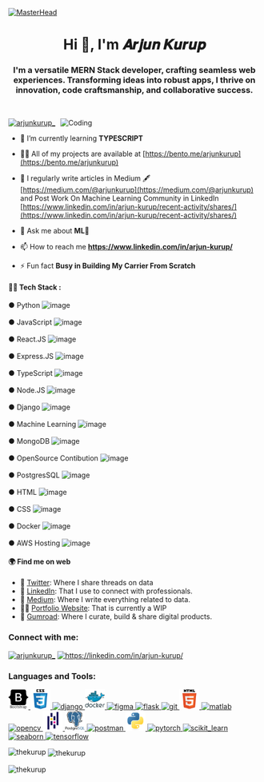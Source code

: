 [![MasterHead](https://blog.magmalabs.io/wp-content/uploads/2022/10/00-Gif-Processing-a-list-of-files-in-node.gif)](https://rishavchanda.io)
<h1 align="center">Hi 👋, I'm 𝑨𝒓𝒋𝒖𝒏 𝑲𝒖𝒓𝒖𝒑</h1>
<h3 align="center">I'm a versatile MERN Stack developer, crafting seamless web experiences. Transforming ideas into robust apps, I thrive on innovation, code craftsmanship, and collaborative success.</h3>
<p class="big">
<br>
</p>
<img align="right" alt="Coding" width="400" src="https://miro.medium.com/v2/resize:fit:828/0*FGD6BUzzZs1VJLuY.gif">


<p align="left"> <a href="https://twitter.com/arjunkurup_" target="blank"><img src="https://img.shields.io/twitter/follow/arjunkurup_?logo=twitter&style=for-the-badge" alt="arjunkurup_" /></a> </p>

- 🌱 I’m currently learning **TYPESCRIPT**

- 👨‍💻 All of my projects are available at [https://bento.me/arjunkurup](https://bento.me/arjunkurup)

- 📝 I regularly write articles in Medium 🖋 [https://medium.com/@arjunkurup](https://medium.com/@arjunkurup) 
  <br> and Post Work On Machine Learning Community in LinkedIn [https://www.linkedin.com/in/arjun-kurup/recent-activity/shares/](https://www.linkedin.com/in/arjun-kurup/recent-activity/shares/)

- 💬 Ask me about **ML🧠**

- 📫 How to reach me **https://www.linkedin.com/in/arjun-kurup/**

- ⚡ Fun fact **Busy in Building My Carrier From Scratch**


#### 👩‍💻 Tech Stack : 
 ● Python  ![image](https://github.com/thekurup/thekurup/assets/91071122/033245a7-a4cb-414a-8af5-94748e6150f6)<br>
 <br> ● JavaScript  ![image](https://github.com/thekurup/thekurup/assets/91071122/e55f7d7e-c8e1-4e11-be62-b68e39dfe3c4)<br>
 <br> ● React.JS  ![image](https://github.com/thekurup/thekurup/assets/91071122/050e0d66-5485-4e60-a5c6-ec741b341bbe)<br>
 <br> ● Express.JS  ![image](https://github.com/thekurup/thekurup/assets/91071122/2844b7b4-8132-4d00-a889-a0cdd082f37d)<br>
 <br> ● TypeScript  ![image](https://github.com/thekurup/thekurup/assets/91071122/226290cc-163f-406c-b917-534db5db73cc)<br>
 <br> ● Node.JS  ![image](https://github.com/thekurup/thekurup/assets/91071122/31fe4f99-a816-4f56-9235-a394e537bc44)<br>
 <br> ● Django  ![image](https://github.com/thekurup/thekurup/assets/91071122/09da9341-093d-46b0-ab0d-e2d8becc6487)<br>
 <br> ● Machine Learning  ![image](https://github.com/thekurup/thekurup/assets/91071122/830675b8-9c62-41e5-9159-a620a1b9cf47)<br>
 <br> ● MongoDB  ![image](https://github.com/thekurup/thekurup/assets/91071122/67a0648c-4d3f-4c37-b5ba-b8c1a45caefb)<br>
 <br> ● OpenSource Contibution  ![image](https://github.com/thekurup/thekurup/assets/91071122/1798b5fb-9081-4fd3-b072-94fb9327f226)<br>
<br> ● PostgresSQL  ![image](https://github.com/thekurup/thekurup/assets/91071122/e1e13d66-d0df-45ca-8833-f4f4fa0d218f)<br>
<br> ● HTML  ![image](https://github.com/thekurup/thekurup/assets/91071122/2387339c-1f30-4473-ac7e-d23dbd55e349)<br>
<br> ● CSS  ![image](https://github.com/thekurup/thekurup/assets/91071122/ee4e0597-a3b9-46ab-87be-953570a6f907)<br>
<br> ● Docker  ![image](https://github.com/thekurup/thekurup/assets/91071122/0a8074d7-bbac-4246-95d6-e7a9955ab842)<br>
<Br> ● AWS Hosting  ![image](https://github.com/thekurup/thekurup/assets/91071122/fd8cf33d-53fd-43ed-bbff-90fa6816c6ca)<br>

#### 🌍 Find me on web
- 🐤 [Twitter](https://twitter.com/arjunkurup_): Where I share threads on data 
- 💼 [LinkedIn](https://www.linkedin.com/in/arjun-kurup/): That I use to connect with professionals.
- 📝 [Medium](https://medium.com/@arjunkurup): Where I write everything related to data.
- 👩‍💻 [Portfolio Website](https://shreyapurohit.now.sh): That is currently a WIP
- 🚀 [Gumroad](https://shry.gumroad.com/): Where I curate, build & share digital products.



<h3 align="left">Connect with me:</h3>
<p align="left">
<a href="https://twitter.com/arjunkurup_" target="blank"><img align="center" src="https://raw.githubusercontent.com/rahuldkjain/github-profile-readme-generator/master/src/images/icons/Social/twitter.svg" alt="arjunkurup_" height="30" width="40" /></a>
<a href="https://linkedin.com/in/arjun-kurup/" target="blank"><img align="center" src="https://raw.githubusercontent.com/rahuldkjain/github-profile-readme-generator/master/src/images/icons/Social/linked-in-alt.svg" alt="https://linkedin.com/in/arjun-kurup/" height="30" width="40" /></a>
</p>

<h3 align="left">Languages and Tools:</h3>
<p align="left"> <a href="https://getbootstrap.com" target="_blank" rel="noreferrer"> <img src="https://raw.githubusercontent.com/devicons/devicon/master/icons/bootstrap/bootstrap-plain-wordmark.svg" alt="bootstrap" width="40" height="40"/> </a> <a href="https://www.w3schools.com/css/" target="_blank" rel="noreferrer"> <img src="https://raw.githubusercontent.com/devicons/devicon/master/icons/css3/css3-original-wordmark.svg" alt="css3" width="40" height="40"/> </a> <a href="https://www.djangoproject.com/" target="_blank" rel="noreferrer"> <img src="https://cdn.worldvectorlogo.com/logos/django.svg" alt="django" width="40" height="40"/> </a> <a href="https://www.docker.com/" target="_blank" rel="noreferrer"> <img src="https://raw.githubusercontent.com/devicons/devicon/master/icons/docker/docker-original-wordmark.svg" alt="docker" width="40" height="40"/> </a> <a href="https://www.figma.com/" target="_blank" rel="noreferrer"> <img src="https://www.vectorlogo.zone/logos/figma/figma-icon.svg" alt="figma" width="40" height="40"/> </a> <a href="https://flask.palletsprojects.com/" target="_blank" rel="noreferrer"> <img src="https://www.vectorlogo.zone/logos/pocoo_flask/pocoo_flask-icon.svg" alt="flask" width="40" height="40"/> </a> <a href="https://git-scm.com/" target="_blank" rel="noreferrer"> <img src="https://www.vectorlogo.zone/logos/git-scm/git-scm-icon.svg" alt="git" width="40" height="40"/> </a> <a href="https://www.w3.org/html/" target="_blank" rel="noreferrer"> <img src="https://raw.githubusercontent.com/devicons/devicon/master/icons/html5/html5-original-wordmark.svg" alt="html5" width="40" height="40"/> </a> <a href="https://www.mathworks.com/" target="_blank" rel="noreferrer"> <img src="https://upload.wikimedia.org/wikipedia/commons/2/21/Matlab_Logo.png" alt="matlab" width="40" height="40"/> </a> <a href="https://opencv.org/" target="_blank" rel="noreferrer"> <img src="https://www.vectorlogo.zone/logos/opencv/opencv-icon.svg" alt="opencv" width="40" height="40"/> </a> <a href="https://pandas.pydata.org/" target="_blank" rel="noreferrer"> <img src="https://raw.githubusercontent.com/devicons/devicon/2ae2a900d2f041da66e950e4d48052658d850630/icons/pandas/pandas-original.svg" alt="pandas" width="40" height="40"/> </a> <a href="https://www.postgresql.org" target="_blank" rel="noreferrer"> <img src="https://raw.githubusercontent.com/devicons/devicon/master/icons/postgresql/postgresql-original-wordmark.svg" alt="postgresql" width="40" height="40"/> </a> <a href="https://postman.com" target="_blank" rel="noreferrer"> <img src="https://www.vectorlogo.zone/logos/getpostman/getpostman-icon.svg" alt="postman" width="40" height="40"/> </a> <a href="https://www.python.org" target="_blank" rel="noreferrer"> <img src="https://raw.githubusercontent.com/devicons/devicon/master/icons/python/python-original.svg" alt="python" width="40" height="40"/> </a> <a href="https://pytorch.org/" target="_blank" rel="noreferrer"> <img src="https://www.vectorlogo.zone/logos/pytorch/pytorch-icon.svg" alt="pytorch" width="40" height="40"/> </a> <a href="https://scikit-learn.org/" target="_blank" rel="noreferrer"> <img src="https://upload.wikimedia.org/wikipedia/commons/0/05/Scikit_learn_logo_small.svg" alt="scikit_learn" width="40" height="40"/> </a> <a href="https://seaborn.pydata.org/" target="_blank" rel="noreferrer"> <img src="https://seaborn.pydata.org/_images/logo-mark-lightbg.svg" alt="seaborn" width="40" height="40"/> </a> <a href="https://www.tensorflow.org" target="_blank" rel="noreferrer"> <img src="https://www.vectorlogo.zone/logos/tensorflow/tensorflow-icon.svg" alt="tensorflow" width="40" height="40"/> </a> </p>

<p><img align="left" src="https://github-readme-stats.vercel.app/api/top-langs?username=thekurup&show_icons=true&locale=en&layout=compact" alt="thekurup" /></p>

<p>&nbsp;<img align="center" src="https://github-readme-stats.vercel.app/api?username=thekurup&show_icons=true&locale=en" alt="thekurup" /></p>

<p><img align="center" src="https://github-readme-streak-stats.herokuapp.com/?user=thekurup&" alt="thekurup" /></p>

